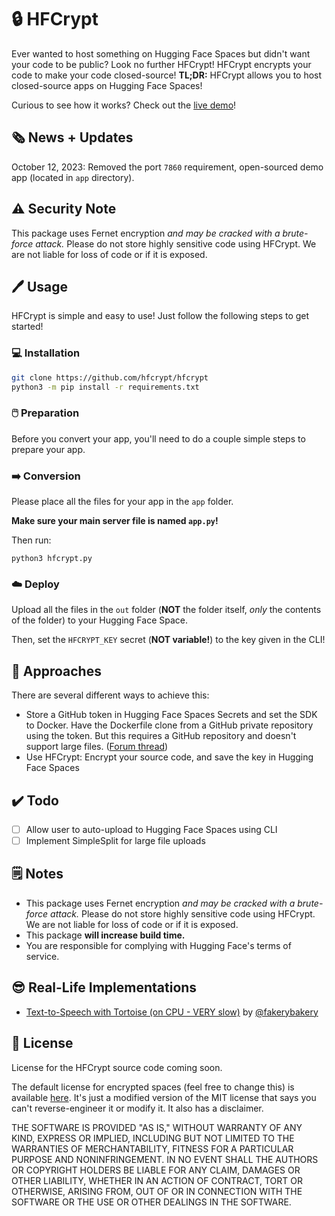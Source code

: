# :lock: HFCrypt

Ever wanted to host something on Hugging Face Spaces but didn't want your code to be public? Look no further HFCrypt! HFCrypt encrypts your code to make your code closed-source! **TL;DR:** HFCrypt allows you to host closed-source apps on Hugging Face Spaces!

Curious to see how it works? Check out the [live demo](https://huggingface.co/spaces/mrfakename/hfcrypt-demo)!

## :newspaper_roll: News + Updates

October 12, 2023: Removed the port `7860` requirement, open-sourced demo app (located in `app` directory).

## :warning: Security Note

This package uses Fernet encryption *and may be cracked with a brute-force attack.* Please do not store highly sensitive code using HFCrypt. We are not liable for loss of code or if it is exposed.

## :pen: Usage

HFCrypt is simple and easy to use! Just follow the following steps to get started!

### :computer: Installation

```sh
git clone https://github.com/hfcrypt/hfcrypt
python3 -m pip install -r requirements.txt
```

### :computer_mouse: Preparation

Before you convert your app, you'll need to do a couple simple steps to prepare your app.

### :arrow_right: Conversion

Please place all the files for your app in the `app` folder.

**Make sure your main server file is named `app.py`!**

Then run:

```
python3 hfcrypt.py
```

### :cloud: Deploy

Upload all the files in the `out` folder (**NOT** the folder itself, *only* the contents of the folder) to your Hugging Face Space.

Then, set the `HFCRYPT_KEY` secret (**NOT variable!**) to the key given in the CLI!

## :thought_balloon: Approaches

There are several different ways to achieve this:

* Store a GitHub token in Hugging Face Spaces Secrets and set the SDK to Docker. Have the Dockerfile clone from a GitHub private repository using the token. But this requires a GitHub repository and doesn't support large files. ([Forum thread](https://discuss.huggingface.co/t/share-app-url-without-sharing-the-files-and-version/26182))
* Use HFCrypt: Encrypt your source code, and save the key in Hugging Face Spaces

## :heavy_check_mark: Todo

* [ ] Allow user to auto-upload to Hugging Face Spaces using CLI
* [ ] Implement SimpleSplit for large file uploads

## :spiral_notepad: Notes

* This package uses Fernet encryption *and may be cracked with a brute-force attack.* Please do not store highly sensitive code using HFCrypt. We are not liable for loss of code or if it is exposed.
* This package **will increase build time.**
* You are responsible for complying with Hugging Face's terms of service.

## :sunglasses: Real-Life Implementations

* [Text-to-Speech with Tortoise (on CPU - VERY slow)](https://huggingface.co/spaces/mrfakename/hfcrypt-tts-saas) by [@fakerybakery](https://github.com/fakerybakery)

## :scroll: License

License for the HFCrypt source code coming soon.

The default license for encrypted spaces (feel free to change this) is available [here](HESC.md). It's just a modified version of the MIT license that says you can't reverse-engineer it or modify it. It also has a disclaimer.

THE SOFTWARE IS PROVIDED "AS IS," WITHOUT WARRANTY OF ANY KIND, EXPRESS OR IMPLIED, INCLUDING BUT NOT LIMITED TO THE WARRANTIES OF MERCHANTABILITY, FITNESS FOR A PARTICULAR PURPOSE AND NONINFRINGEMENT. IN NO EVENT SHALL THE AUTHORS OR COPYRIGHT HOLDERS BE LIABLE FOR ANY CLAIM, DAMAGES OR OTHER LIABILITY, WHETHER IN AN ACTION OF CONTRACT, TORT OR OTHERWISE, ARISING FROM, OUT OF OR IN CONNECTION WITH THE SOFTWARE OR THE USE OR OTHER DEALINGS IN THE SOFTWARE.
